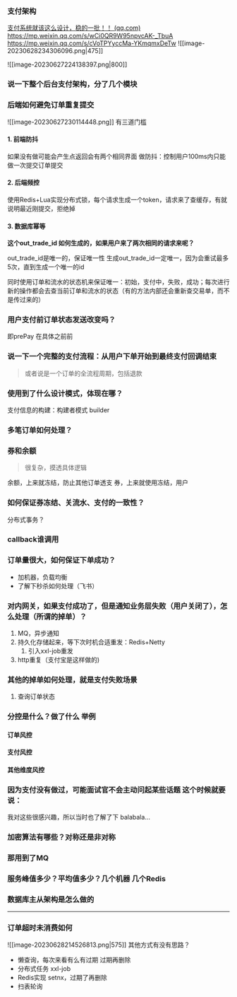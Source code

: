 ### 支付架构
[支付系统就该这么设计，稳的一批！！ (qq.com)](https://mp.weixin.qq.com/s/Sp2nROiAS_JvPIKDEl_Zcw)
https://mp.weixin.qq.com/s/wCi0QR9W95npvcAK-_TbuA
https://mp.weixin.qq.com/s/cVoTPYyccMa-YKmqmxDeTw
![[image-20230628234306096.png|475]]


![[image-20230627224138397.png|800]]

### 说一下整个后台支付架构，分了几个模块

### 后端如何避免订单重复提交
![[image-20230627230114448.png]]
有三道门槛
#### 1. 前端防抖
如果没有做可能会产生点返回会有两个相同界面
做防抖：控制用户100ms内只能做一次提交订单提交
#### 2. 后端频控
使用Redis+Lua实现分布式锁，每个请求生成一个token，请求来了查缓存，有就说明最近刚提交，拒绝掉
#### 3. 数据库幂等
**这个out_trade_id 如何生成的，如果用户来了两次相同的请求来呢？**

out_trade_id是唯一的，保证唯一性
生成out_trade_id一定唯一，因为会重试最多5次，直到生成一个唯一的id

同时使用订单和流水的状态机来保证唯一：初始，支付中，失败，成功；每次进行新的操作都会去查当前订单和流水的状态（有的方法内部还会重新查交易单，而不是传过来的）

### 用户支付前订单状态发送改变吗？
即prePay 在具体之前前

### 说一下一个完整的支付流程：从用户下单开始到最终支付回调结束
> 或者说是一个订单的全流程周期，包括退款

### 使用到了什么设计模式，体现在哪？
支付信息的构建：构建者模式 builder

### 多笔订单如何处理？

### 券和余额
> 很复杂，摸透具体逻辑

余额，上来就冻结，防止其他订单透支
券，上来就使用冻结，用户
### 如何保证券冻结、关流水、支付的一致性？
分布式事务？


### callback谁调用

### 订单量很大，如何保证下单成功？
- 加机器，负载均衡
- 了解下秒杀如何处理（飞书）

### 对内网关，如果支付成功了，但是通知业务层失败（用户关闭了），怎么处理（所谓的掉单）？
1. MQ，异步通知
2. 持久化存储起来，等下次时机合适重发：Redis+Netty
	1. 引入xxl-job重发
3. http重复（支付宝是这样做的)

### 其他的掉单如何处理，就是支付失败场景
1. 查询订单状态


### 分控是什么？做了什么 举例
#### 订单风控

#### 支付风控

#### 其他维度风控
### 因为支付没有做过，可能面试官不会主动问起某些话题 这个时候就要说：
我对这些很感兴趣，所以当时也了解了下 balabala...

### 加密算法有哪些？对称还是非对称

### 那用到了MQ

### 服务峰值多少？平均值多少？几个机器 几个Redis


### 数据库主从架构是怎么做的

---
### 订单超时未消费如何
![[image-20230628214526813.png|575]]
其他方式有没有思路？
- 懒查询，每次来看有么有过期 过期再删除
- 分布式任务 xxl-job
- Redis实现 setnx，过期了再删除
- 扫表轮询

